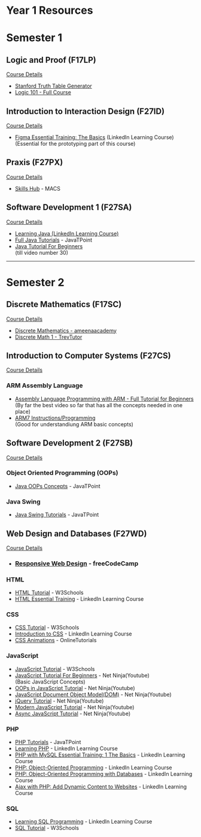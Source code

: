 # Year 1 Resources


# Semester 1

## Logic and Proof (F17LP)

[Course Details](https://www.hw.ac.uk/documents/pams/202122/F17LP_202122.pdf)

- [Stanford Truth Table Generator](https://web.stanford.edu/class/cs103/tools/truth-table-tool/)
- [Logic 101 - Full Course](https://www.youtube.com/playlist?list=PLKI1h_nAkaQq5MDWlKXu0jeZmLDt-51on)

## Introduction to Interaction Design (F27ID)
[Course Details](https://www.hw.ac.uk/documents/pams/202122/F27ID_202122.pdf)

- [Figma Essential Training: The Basics](https://www.linkedin.com/learning/figma-essential-training-the-basics?u=2374954) (LinkedIn Learning Course)<br>
(Essential for the prototyping part of this course)

## Praxis (F27PX)
[Course Details](https://www.hw.ac.uk/documents/pams/202122/F27PX_202122.pdf)

- [Skills Hub](https://isguides.hw.ac.uk/cs) - MACS

## Software Development 1 (F27SA)
[Course Details](https://www.hw.ac.uk/documents/pams/202122/F27SA_202122.pdf)

- [Learning Java (LinkedIn Learning Course)](https://www.linkedin.com/learning/learning-java-4?u=2374954)
- [Full Java Tutorials](https://www.javatpoint.com/java-tutorial) - JavaTPoint
- [Java Tutorial For Beginners](https://www.youtube.com/playlist?list=PLS1QulWo1RIbfTjQvTdj8Y6yyq4R7g-Al) <br>
(till video number 30)
---

# Semester 2

## Discrete Mathematics (F17SC)
[Course Details](https://www.hw.ac.uk/documents/pams/202122/F17SC_202122.pdf)

- [Discrete Mathematics - ameenaacademy](https://www.youtube.com/playlist?list=PL5cAdrrdzlpF1vgdmulg5kSRvMOsaboXB)
- [Discrete Math 1 - TrevTutor](https://www.youtube.com/playlist?list=PLDDGPdw7e6Ag1EIznZ-m-qXu4XX3A0cIz)

## Introduction to Computer Systems (F27CS)
[Course Details](https://www.hw.ac.uk/documents/pams/202122/F27CS_202122.pdf)

### ARM Assembly Language
- [Assembly Language Programming with ARM - Full Tutorial for Beginners](https://www.youtube.com/watch?v=gfmRrPjnEw4&t=8236s)<br>
(By far the best video so far that has all the concepts needed in one place)
- [ARM7 Instructions/Programming](https://www.youtube.com/playlist?list=PLgIjRMdFBe6uKsHSSPyPSno9x4emd0c4p)<br>
(Good for understandiung ARM basic concepts)

## Software Development 2 (F27SB)
[Course Details](https://www.hw.ac.uk/documents/pams/202122/F27SB_202122.pdf)

### Object Oriented Programming (OOPs)
- [Java OOPs Concepts](https://www.javatpoint.com/java-oops-concepts) - JavaTPoint

### Java Swing
- [Java Swing Tutorials](https://www.javatpoint.com/java-swing) - JavaTPoint

## Web Design and Databases (F27WD)
[Course Details](https://www.hw.ac.uk/documents/pams/202122/F27WD_202122.pdf)

- ### [Responsive Web Design](https://www.freecodecamp.org/learn/2022/responsive-web-design/) - freeCodeCamp

### HTML

- [HTML Tutorial](https://www.w3schools.com/html/) - W3Schools
- [HTML Essential Training](https://www.linkedin.com/learning/html-essential-training-4?u=2374954) - LinkedIn Learning Course

### CSS

- [CSS Tutorial](https://www.w3schools.com/css/) - W3Schools
- [Introduction to CSS](https://www.linkedin.com/learning/introduction-to-css-14934735?u=2374954) - LinkedIn Learning Course
- [CSS Animations](https://www.youtube.com/playlist?list=PL5e68lK9hEzcZLltZrc3NDlKWS3XygchY) - OnlineTutorials

### JavaScript

- [JavaScript Tutorial](https://www.w3schools.com/js/) - W3Schools
- [JavaScript Tutorial For Beginners](https://www.youtube.com/playlist?list=PL4cUxeGkcC9i9Ae2D9Ee1RvylH38dKuET) - Net Ninja(Youtube)<br>
(Basic JavaScript Concepts)
- [OOPs in JavaScript Tutorial](https://www.youtube.com/playlist?list=PL4cUxeGkcC9i5yvDkJgt60vNVWffpblB7) - Net Ninja(Youtube)
- [JavaScript Document Object Model(DOM)](https://www.youtube.com/playlist?list=PL4cUxeGkcC9gfoKa5la9dsdCNpuey2s-V) - Net Ninja(Youtube)
- [jQuery Tutorial](https://www.youtube.com/playlist?list=PL4cUxeGkcC9hNUJ0j6ccnOAcJIPoTRpO4) - Net Ninja(Youtube)
- [Modern JavaScript Tutorial](https://www.youtube.com/playlist?list=PL4cUxeGkcC9haFPT7J25Q9GRB_ZkFrQAc) - Net Ninja(Youtube)
- [Async JavaScript Tutorial](https://www.youtube.com/playlist?list=PL4cUxeGkcC9jx2TTZk3IGWKSbtugYdrlu) - Net Ninja(Youtube)

### PHP
- [PHP Tutorials](https://www.javatpoint.com/php-tutorial) - JavaTPoint
- [Learning PHP](https://www.linkedin.com/learning/learning-php-4/should-you-learn-php?autoplay=true&u=2374954) - LinkedIn Learning Course
- [PHP with MySQL Essential Training: 1 The Basics](https://www.linkedin.com/learning/php-with-mysql-essential-training-1-the-basics/welcome-14188564?autoplay=true&u=2374954) - LinkedIn Learning Course
- [PHP: Object-Oriented Programming](https://www.linkedin.com/learning/php-object-oriented-programming-2017/php-oop-techniques?autoplay=true&u=2374954) - LinkedIn Learning Course
- [PHP: Object-Oriented Programming with Databases](https://www.linkedin.com/learning/php-object-oriented-programming-with-databases/welcome?autoplay=true&u=2374954) - LinkedIn Learning Course
- [Ajax with PHP: Add Dynamic Content to Websites](https://www.linkedin.com/learning/ajax-with-php-add-dynamic-content-to-websites/welcome?autoplay=true&u=2374954) - LinkedIn Learning Course

### SQL
- [Learning SQL Programming](https://www.linkedin.com/learning/learning-sql-programming-8382385/learning-sql-programming?autoplay=true&u=2374954) - LinkedIn Learning Course
- [SQL Tutorial](https://www.w3schools.com/mysql/default.asp) - W3Schools
